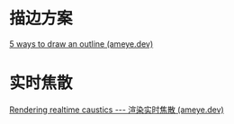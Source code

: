 # 描边方案
[5 ways to draw an outline (ameye.dev)](https://ameye.dev/notes/rendering-outlines/)

# 实时焦散
[Rendering realtime caustics --- 渲染实时焦散 (ameye.dev)](https://ameye.dev/notes/realtime-caustics/)